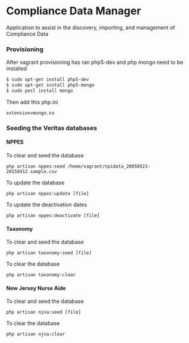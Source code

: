 # Compliance Data Manager
Application to assist in the discovery, importing, and management of Compliance Data

### Provisioning
After vagrant provisioning has ran php5-dev and php mongo need to be installed
```sh
$ sudo apt-get install php5-dev
$ sudo apt-get install php5-mongo
$ sudo pecl install mongo
```
Then add this php.ini

```
extension=mongo.so
```

### Seeding the Veritas databases

#### NPPES
To clear and seed the database
```
php artisan nppes:seed /home/vagrant/npidata_20050523-20150412.sample.csv
```
To update the database
```
php artisan nppes:update [file]
```
To update the deactivation dates
```
php artisan nppes:deactivate [file]
```

#### Taxonomy
To clear and seed the database
```
php artisan taxonomy:seed [file]
```
To clear the database
```
php artisan taxonomy:clear
```

#### New Jersey Nurse Aide
To clear and seed the database
```
php artisan njna:seed [file]
```
To clear the database
```
php artisan njna:clear
```